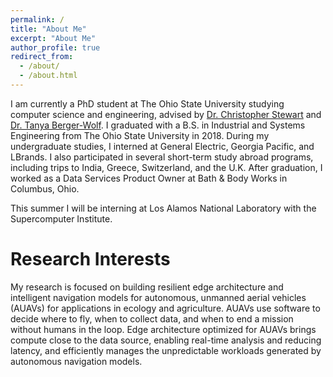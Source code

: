 ```yaml
---
permalink: /
title: "About Me"
excerpt: "About Me"
author_profile: true
redirect_from: 
  - /about/
  - /about.html
---
```


I am currently a PhD student at The Ohio State University studying computer science and engineering, advised by [Dr. Christopher Stewart](https://www.reroutlab.org/) and [Dr. Tanya Berger-Wolf](https://cse.osu.edu/people/berger-wolf.1). I graduated with a B.S. in Industrial and Systems Engineering from The Ohio State University in 2018. During my undergraduate studies, I interned at General Electric, Georgia Pacific, and LBrands. I also participated in several short-term study abroad programs, including trips to India, Greece, Switzerland, and the U.K. After graduation, I worked as a Data Services Product Owner at Bath & Body Works in Columbus, Ohio. 

This summer I will be interning at Los Alamos National Laboratory with the Supercomputer Institute.

Research Interests
======

My research is focused on building resilient edge architecture and intelligent navigation models for autonomous, unmanned aerial vehicles (AUAVs) for applications in ecology and agriculture. AUAVs use software to decide where to fly, when to collect data, and when to end a mission without humans in the loop. Edge architecture optimized for AUAVs brings compute close to the data source, enabling real-time analysis and reducing latency, and efficiently manages the unpredictable workloads generated by autonomous navigation models.
